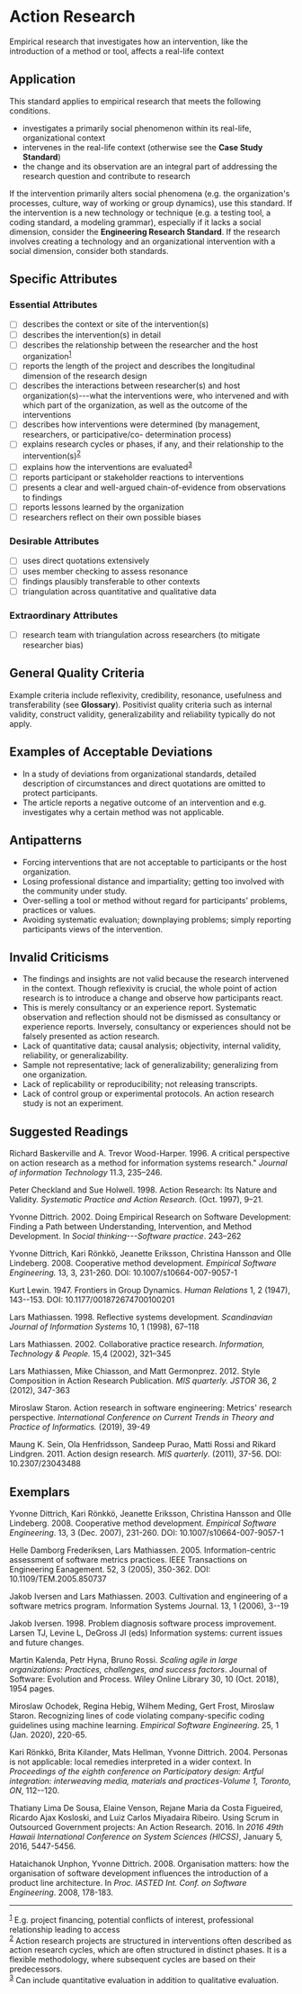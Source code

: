 # Action Research 
<standard name="Action Research">

Empirical research that investigates how an intervention, like the
introduction of a method or tool, affects a real-life context

## Application 

This standard applies to empirical research that meets the following
conditions.

-   investigates a primarily social phenomenon within its real-life,
    organizational context
-   intervenes in the real-life context (otherwise see the **Case Study
    Standard**)
-   the change and its observation are an integral part of addressing
    the research question and contribute to research

If the intervention primarily alters social phenomena (e.g. the
organization's processes, culture, way of working or group dynamics),
use this standard. If the intervention is a new technology or technique
(e.g. a testing tool, a coding standard, a modeling grammar), especially
if it lacks a social dimension, consider the **Engineering Research
Standard**. If the research involves creating a technology and an
organizational intervention with a social dimension, consider both
standards.

## Specific Attributes
### Essential Attributes
<checklist name="Essential">

- [ ]	describes the context or site of the intervention(s)
- [ ]   describes the intervention(s) in detail
- [ ]   describes the relationship between the researcher and the host organization<sup>[1](#myfootnote1)</sup>
- [ ]   reports the length of the project and describes the longitudinal dimension of the research design
- [ ]   describes the interactions between researcher(s) and host organization(s)---what the interventions were, who intervened and with which part of the organization, as well as the outcome of the interventions
- [ ]   describes how interventions were determined (by management, researchers, or participative/co- determination process)
- [ ]   explains research cycles or phases, if any, and their relationship to the intervention(s)<sup>[2](#myfootnote2)</sup>
- [ ]   explains how the interventions are evaluated<sup>[3](#myfootnote3)</sup>
- [ ]   reports participant or stakeholder reactions to interventions
- [ ]   presents a clear and well-argued chain-of-evidence from observations to findings
- [ ]   reports lessons learned by the organization
- [ ]   researchers reflect on their own possible biases
</checklist>
    
### Desirable Attributes
<checklist name="Desirable">

- [ ]	uses direct quotations extensively
- [ ]   uses member checking to assess resonance
- [ ]   findings plausibly transferable to other contexts
- [ ]   triangulation across quantitative and qualitative data
</checklist>
    
### Extraordinary Attributes
<checklist name="Extraordinary">

- [ ]	research team with triangulation across researchers (to mitigate researcher bias)
</checklist>
     
## General Quality Criteria 

Example criteria include reflexivity, credibility, resonance, usefulness
and transferability (see **Glossary**). Positivist quality criteria such
as internal validity, construct validity, generalizability and
reliability typically do not apply.

## Examples of Acceptable Deviations 

-   In a study of deviations from organizational standards, detailed
    description of circumstances and direct quotations are omitted to
    protect participants.
-   The article reports a negative outcome of an intervention and e.g.
    investigates why a certain method was not applicable.

## Antipatterns 

-   Forcing interventions that are not acceptable to participants or the
    host organization.
-   Losing professional distance and impartiality; getting too involved
    with the community under study.
-   Over-selling a tool or method without regard for participants'
    problems, practices or values.
-   Avoiding systematic evaluation; downplaying problems; simply
    reporting participants views of the intervention.

## Invalid Criticisms 

-   The findings and insights are not valid because the research
    intervened in the context. Though reflexivity is crucial, the whole
    point of action research is to introduce a change and observe how
    participants react.
-   This is merely consultancy or an experience report. Systematic
    observation and reflection should not be dismissed as consultancy or
    experience reports. Inversely, consultancy or experiences should not
    be falsely presented as action research.
-   Lack of quantitative data; causal analysis; objectivity, internal
    validity, reliability, or generalizability.
-   Sample not representative; lack of generalizability; generalizing
    from one organization.
-   Lack of replicability or reproducibility; not releasing transcripts.
-   Lack of control group or experimental protocols. An action research
    study is not an experiment.

## Suggested Readings

Richard Baskerville and A. Trevor Wood-Harper. 1996. A critical
perspective on action research as a method for information systems
research.\" *Journal of information Technology* 11.3, 235–246.

Peter Checkland and Sue Holwell. 1998. Action Research: Its Nature and
Validity. *Systematic Practice and Action Research.* (Oct. 1997), 9–21.

Yvonne Dittrich. 2002. Doing Empirical Research on Software Development:
Finding a Path between Understanding, Intervention, and Method
Development. In *Social thinking---Software practice*. 243–262

Yvonne Dittrich, Kari Rönkkö, Jeanette Eriksson, Christina Hansson and
Olle Lindeberg. 2008. Cooperative method development. *Empirical
Software Engineering.* 13, 3, 231-260. DOI: 10.1007/s10664-007-9057-1

Kurt Lewin. 1947. Frontiers in Group Dynamics. *Human Relations* 1, 2
(1947), 143--153. DOI: 10.1177/001872674700100201

Lars Mathiassen. 1998. Reflective systems development. *Scandinavian
Journal of Information Systems* 10, 1 (1998), 67–118

Lars Mathiassen. 2002. Collaborative practice research. *Information,
Technology & People.* 15,4 (2002), 321–345

Lars Mathiassen, Mike Chiasson, and Matt Germonprez. 2012. Style
Composition in Action Research Publication. *MIS quarterly. JSTOR* 36, 2
(2012), 347-363

Miroslaw Staron. Action research in software engineering: Metrics'
research perspective. *International Conference on Current Trends in
Theory and Practice of Informatics.* (2019), 39-49

Maung K. Sein, Ola Henfridsson, Sandeep Purao, Matti Rossi and Rikard
Lindgren. 2011. Action design research. *MIS quarterly*. (2011), 37-56.
DOI: 10.2307/23043488

## Exemplars

Yvonne Dittrich, Kari Rönkkö, Jeanette Eriksson, Christina Hansson and
Olle Lindeberg. 2008. Cooperative method development. *Empirical
Software Engineering*. 13, 3 (Dec. 2007), 231-260. DOI:
10.1007/s10664-007-9057-1

Helle Damborg Frederiksen, Lars Mathiassen. 2005. Information-centric
assessment of software metrics practices. IEEE Transactions on
Engineering Eanagement. 52, 3 (2005), 350-362. DOI:
10.1109/TEM.2005.850737

Jakob Iversen and Lars Mathiassen. 2003. Cultivation and engineering of
a software metrics program. Information Systems Journal. 13, 1 (2006),
3--19

Jakob Iversen. 1998. Problem diagnosis software process improvement.
Larsen TJ, Levine L, DeGross JI (eds) Information systems: current
issues and future changes.

Martin Kalenda, Petr Hyna, Bruno Rossi. *Scaling agile in large
organizations: Practices, challenges, and success factors*. Journal of
Software: Evolution and Process. Wiley Online Library 30, 10 (Oct.
2018), 1954 pages.

Miroslaw Ochodek, Regina Hebig, Wilhem Meding, Gert Frost, Miroslaw
Staron. Recognizing lines of code violating company-specific coding
guidelines using machine learning. *Empirical Software Engineering*. 25,
1 (Jan. 2020), 220-65.

Kari Rönkkö, Brita Kilander, Mats Hellman, Yvonne Dittrich. 2004.
Personas is not applicable: local remedies interpreted in a wider
context. In *Proceedings of the eighth conference on Participatory
design: Artful integration: interweaving media, materials and
practices-Volume 1, Toronto, ON*, 112--120.

Thatiany Lima De Sousa, Elaine Venson, Rejane Maria da Costa Figueired,
Ricardo Ajax Kosloski, and Luiz Carlos Miyadaira Ribeiro. Using Scrum in
Outsourced Government projects: An Action Research. 2016. In *2016 49th
Hawaii International Conference on System Sciences (HICSS)*, January 5,
2016, 5447-5456.

Hataichanok Unphon, Yvonne Dittrich. 2008. Organisation matters: how the
organisation of software development influences the introduction of a
product line architecture. In *Proc. IASTED Int. Conf. on Software
Engineering*. 2008, 178-183.

---

<sup>[1](#myfootnote1)</sup> E.g. project financing, potential conflicts of interest, professional relationship leading to access  
<sup>[2](#myfootnote2)</sup> Action research projects are structured in interventions often described as action research cycles, which are often structured in distinct phases. It is a flexible methodology, where subsequent cycles are based on their predecessors.  
<sup>[3](#myfootnote3)</sup> Can include quantitative evaluation in addition to qualitative evaluation.
</standard>